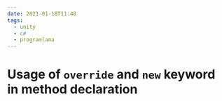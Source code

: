 ```yaml
---
date: 2021-01-18T11:48
tags:
  - unity
  - c#
  - programlama
---
```


# Usage of `override` and `new` keyword in method declaration


